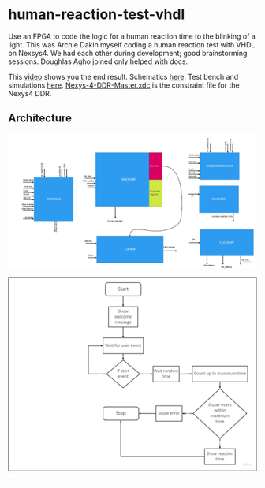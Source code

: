 # human-reaction-test-vhdl
Use an FPGA to code the logic for a human reaction time to the blinking of a light. This was Archie Dakin myself coding a human reaction test with VHDL on Nexsys4. We had each other during development; good brainstorming sessions. Doughlas Agho joined only helped with docs.

This [video](demo/Vhdl.mp4) shows you the end result. Schematics [here](rtl_schematic.pdf). Test bench and simulations [here](./Schematics/). [Nexys-4-DDR-Master.xdc](./Nexys-4-DDR-Master.xdc) is the constraint file for the Nexys4 DDR.

## Architecture
![Block diagram](demo/components.jpg)

![Flow chart](demo/flow-chart.jpg).


